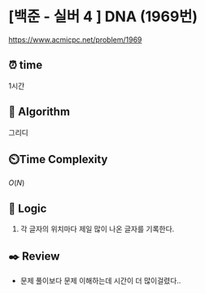 # [백준 - 실버 4 ] DNA (1969번)

https://www.acmicpc.net/problem/1969

## ⏰ **time**

1시간

## :pushpin: **Algorithm**

그리디

## ⏲️**Time Complexity**

$O(N)$

## :round_pushpin: **Logic**

1. 각 글자의 위치마다 제일 많이 나온 글자를 기록한다.

## :black_nib: **Review**

- 문제 풀이보다 문제 이해하는데 시간이 더 많이걸렸다..
